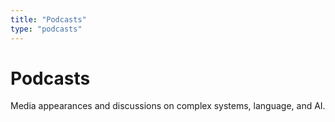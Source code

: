 ```yaml
---
title: "Podcasts"
type: "podcasts"
---
```


# Podcasts

Media appearances and discussions on complex systems, language, and AI.